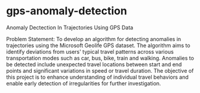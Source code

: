 # gps-anomaly-detection
Anomaly Dectection In Trajectories Using GPS Data

Problem Statement:
To develop an algorithm for detecting anomalies in trajectories using the Microsoft Geolife GPS dataset. The algorithm aims to identify deviations from users' typical travel patterns across various transportation modes such as car, bus, bike, train and walking. Anomalies to be detected include unexpected travel locations between start and end points and significant variations in speed or travel duration. The objective of this project is to enhance understanding of individual travel behaviors and enable early detection of irregularities for further investigation.
